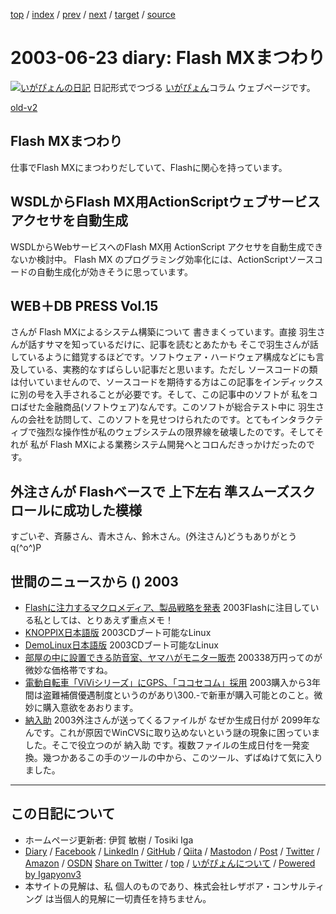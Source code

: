 [top](../index.html) 
 / [index](index.html) 
 / [prev](ig030621.html) 
 / [next](ig030624.html) 
 / [target](https://www.igapyon.jp/igapyon/diary/2003/ig030623.html) 
 / [source](https://github.com/igapyon/diary/blob/master/2003/ig030623.src.md) 

2003-06-23 diary: Flash MXまつわり
=====================================================================================================
[![いがぴょんの日記](https://www.igapyon.jp/igapyon/diary/images/iga202308_64.jpg "いがぴょん")](https://www.igapyon.jp/igapyon/diary/memo/memoigapyon.html) 日記形式でつづる [いがぴょん](https://www.igapyon.jp/igapyon/diary/memo/memoigapyon.html)コラム ウェブページです。

[old-v2](ig030623-orig.html)

## Flash MXまつわり

仕事でFlash MXにまつわりだしていて、Flashに関心を持っています。


## WSDLからFlash MX用ActionScriptウェブサービスアクセサを自動生成

WSDLからWebサービスへのFlash MX用 ActionScript アクセサを自動生成できないか検討中。
Flash MX のプログラミング効率化には、ActionScriptソースコードの自動生成化が効きそうに思っています。

## WEB＋DB PRESS Vol.15

さんが Flash MXによるシステム構築について 書きまくっています。直接 羽生さんが話すサマを知っているだけに、記事を読むとあたかも そこで羽生さんが話しているように錯覚するほどです。ソフトウェア・ハードウェア構成などにも言及している、実務的なすばらしい記事だと思います。ただし ソースコードの類は付いていませんので、ソースコードを期待する方はこの記事をインディックスに別の号を入手されることが必要です。そして、この記事中のソフトが 私をコロばせた金融商品(ソフトウェア)なんです。このソフトが総合テスト中に 羽生さんの会社を訪問して、このソフトを見せつけられたのです。とてもインタラクティブで強烈な操作性が私のウェブシステムの限界線を破壊したのです。そしてそれが 私が Flash MXによる業務システム開発へとコロんだきっかけだったのです。

## 外注さんが Flashベースで 上下左右 準スムーズスクロールに成功した模様

すごいぞ、斉藤さん、青木さん、鈴木さん。(外注さん)どうもありがとう q(^o^)P

## 世間のニュースから () 2003

* [Flashに注力するマクロメディア、製品戦略を発表](http://japan.cnet.com/news/media/story/0,2000047715,20055861,00.htm)  2003Flashに注目している私としては、とりあえず重点メモ！
* [KNOPPIX日本語版](http://unit.aist.go.jp/it/knoppix/)  2003CDブート可能なLinux
* [DemoLinux日本語版](http://unit.aist.go.jp/it/demolinux/index.html)  2003CDブート可能なLinux
* [部屋の中に設置できる防音室、ヤマハがモニター販売](http://www.zdnet.co.jp/news/0306/17/njbt_09.html)  200338万円ってのが微妙な価格帯ですね。
* [電動自転車「ViViシリーズ」にGPS、「ココセコム」採用](http://www.zdnet.co.jp/broadband/0306/17/lp20.html)  2003購入から3年間は盗難補償優遇制度というのがあり\300.-で新車が購入可能とのこと。微妙に購入意欲をあおります。
* [納入助](http://www.vector.co.jp/soft/win95/util/se233359.html)  2003外注さんが送ってくるファイルが なぜか生成日付が 2099年なんです。これが原因でWinCVSに取り込めないという謎の現象に困っていました。そこで役立つのが 納入助 です。複数ファイルの生成日付を一発変換。幾つかあるこの手のツールの中から、このツール、ずばぬけて気に入りました。


----------------------------------------------------------------------------------------------------

## この日記について

* ホームページ更新者: 伊賀 敏樹 / Tosiki Iga
* [Diary](https://www.igapyon.jp/igapyon/diary/) / [Facebook](https://www.facebook.com/igapyon) / [LinkedIn](https://www.linkedin.com/in/toshikiiga) / [GitHub](https://github.com/igapyon) / [Qiita](https://qiita.com/igapyon) / [Mastodon](https://social.vivaldi.net/@igapyon) / [Post](https://post.news/igapyon) / [Twitter](https://twitter.com/ToshikiIga) / [Amazon](https://www.amazon.co.jp/%E4%BC%8A%E8%B3%80-%E6%95%8F%E6%A8%B9/e/B004LTQWCQ) / [OSDN](https://ja.osdn.net/users/iga/)
[Share on Twitter](https://twitter.com/intent/tweet?hashtags=igapyon%2Cdiary%2C%E3%81%84%E3%81%8C%E3%81%B4%E3%82%87%E3%82%93&text=Flash+MX%E3%81%BE%E3%81%A4%E3%82%8F%E3%82%8A&url=https%3A%2F%2Fwww.igapyon.jp%2Figapyon%2Fdiary%2F2003%2Fig030623.html) / [top](../index.html) / [いがぴょんについて](https://www.igapyon.jp/igapyon/diary/memo/memoigapyon.html) / [Powered by Igapyonv3](https://github.com/igapyon/igapyonv3)
* 本サイトの見解は、私 個人のものであり、株式会社レザボア・コンサルティング は当個人的見解に一切責任を持ちません。 
